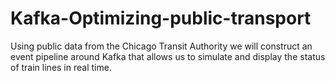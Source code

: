 # Kafka-Optimizing-public-transport
Using public data from the Chicago Transit Authority we will construct an event pipeline around Kafka that allows us to simulate and display the status of train lines in real time.
